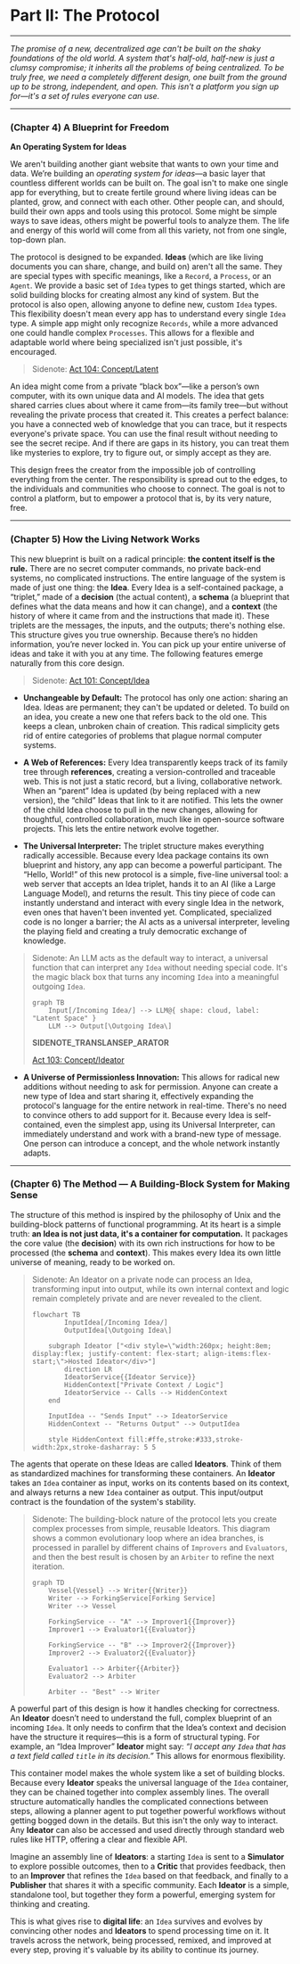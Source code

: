 # Part II: The Protocol

---

_The promise of a new, decentralized age can't be built on the shaky foundations of the old world. A system that's half-old, half-new is just a clumsy compromise; it inherits all the problems of being centralized. To be truly free, we need a completely different design, one built from the ground up to be strong, independent, and open. This isn't a platform you sign up for—it's a set of rules everyone can use._

---

### (Chapter 4) A Blueprint for Freedom

**An Operating System for Ideas**

We aren't building another giant website that wants to own your time and data. We’re building an _operating system for ideas_—a basic layer that countless different worlds can be built on. The goal isn't to make one single app for everything, but to create fertile ground where living ideas can be planted, grow, and connect with each other. Other people can, and should, build their own apps and tools using this protocol. Some might be simple ways to save ideas, others might be powerful tools to analyze them. The life and energy of this world will come from all this variety, not from one single, top-down plan.

The protocol is designed to be expanded. **Ideas** (which are like living documents you can share, change, and build on) aren't all the same. They are special types with specific meanings, like a `Record`, a `Process`, or an `Agent`. We provide a basic set of `Idea` types to get things started, which are solid building blocks for creating almost any kind of system. But the protocol is also open, allowing anyone to define new, custom `Idea` types. This flexibility doesn't mean every app has to understand every single `Idea` type. A simple app might only recognize `Records`, while a more advanced one could handle complex `Processes`. This allows for a flexible and adaptable world where being specialized isn't just possible, it's encouraged.

> Sidenote: [Act 104: Concept/Latent](../rfc/104_concept_latent_.md)
>

An idea might come from a private “black box”—like a person’s own computer, with its own unique data and AI models. The idea that gets shared carries clues about where it came from—its family tree—but without revealing the private process that created it. This creates a perfect balance: you have a connected web of knowledge that you can trace, but it respects everyone's private space. You can use the final result without needing to see the secret recipe. And if there are gaps in its history, you can treat them like mysteries to explore, try to figure out, or simply accept as they are.

This design frees the creator from the impossible job of controlling everything from the center. The responsibility is spread out to the edges, to the individuals and communities who choose to connect. The goal is not to control a platform, but to empower a protocol that is, by its very nature, free.

---

### (Chapter 5) How the Living Network Works

This new blueprint is built on a radical principle: **the content itself is the rule.** There are no secret computer commands, no private back-end systems, no complicated instructions. The entire language of the system is made of just one thing: the **Idea**. Every Idea is a self-contained package, a “triplet,” made of a **decision** (the actual content), a **schema** (a blueprint that defines what the data means and how it can change), and a **context** (the history of where it came from and the instructions that made it). These triplets are the messages, the inputs, and the outputs; there's nothing else. This structure gives you true ownership. Because there’s no hidden information, you’re never locked in. You can pick up your entire universe of ideas and take it with you at any time. The following features emerge naturally from this core design.

> Sidenote: [Act 101: Concept/Idea](../rfc/101_concept_idea.md)
>

- **Unchangeable by Default:** The protocol has only one action: sharing an Idea. Ideas are permanent; they can't be updated or deleted. To build on an idea, you create a new one that refers back to the old one. This keeps a clean, unbroken chain of creation. This radical simplicity gets rid of entire categories of problems that plague normal computer systems.

- **A Web of References:** Every Idea transparently keeps track of its family tree through **references**, creating a version-controlled and traceable web. This is not just a static record, but a living, collaborative network. When an “parent” Idea is updated (by being replaced with a new version), the “child” Ideas that link to it are notified. This lets the owner of the child Idea choose to pull in the new changes, allowing for thoughtful, controlled collaboration, much like in open-source software projects. This lets the entire network evolve together.

- **The Universal Interpreter:** The triplet structure makes everything radically accessible. Because every Idea package contains its own blueprint and history, any app can become a powerful participant. The “Hello, World!” of this new protocol is a simple, five-line universal tool: a web server that accepts an Idea triplet, hands it to an AI (like a Large Language Model), and returns the result. This tiny piece of code can instantly understand and interact with every single Idea in the network, even ones that haven't been invented yet. Complicated, specialized code is no longer a barrier; the AI acts as a universal interpreter, leveling the playing field and creating a truly democratic exchange of knowledge.

> Sidenote: An LLM acts as the default way to interact, a universal function that can interpret any `Idea` without needing special code. It's the magic black box that turns any incoming `Idea` into a meaningful outgoing `Idea`.
> ```mermaid
> graph TB
>     Input[/Incoming Idea/] --> LLM@{ shape: cloud, label: "Latent Space" }
>     LLM --> Output[\Outgoing Idea\]
> ```
>
> __SIDENOTE_TRANSLANSEP_ARATOR__
>
> [Act 103: Concept/Ideator](../rfc/103_concept_ideator.md)
>

- **A Universe of Permissionless Innovation:** This allows for radical new additions without needing to ask for permission. Anyone can create a new type of Idea and start sharing it, effectively expanding the protocol's language for the entire network in real-time. There's no need to convince others to add support for it. Because every Idea is self-contained, even the simplest app, using its Universal Interpreter, can immediately understand and work with a brand-new type of message. One person can introduce a concept, and the whole network instantly adapts.

---

### (Chapter 6) The Method — A Building-Block System for Making Sense

The structure of this method is inspired by the philosophy of Unix and the building-block patterns of functional programming. At its heart is a simple truth: **an Idea is not just data, it's a container for computation.** It packages the core value (the **decision**) with its own rich instructions for how to be processed (the **schema** and **context**). This makes every Idea its own little universe of meaning, ready to be worked on.

> Sidenote: An Ideator on a private node can process an Idea, transforming input into output, while its own internal context and logic remain completely private and are never revealed to the client.
> ```mermaid
> flowchart TB
>         InputIdea[/Incoming Idea/]
>         OutputIdea[\Outgoing Idea\]
>
>     subgraph Ideator ["<div style=\"width:260px; height:8em; display:flex; justify-content: flex-start; align-items:flex-start;\">Hosted Ideator</div>"]
>         direction LR
>         IdeatorService{{Ideator Service}}
>         HiddenContext["Private Context / Logic"]
>         IdeatorService -- Calls --> HiddenContext
>     end
>
>     InputIdea -- "Sends Input" --> IdeatorService
>     HiddenContext -- "Returns Output" --> OutputIdea
>
>     style HiddenContext fill:#ffe,stroke:#333,stroke-width:2px,stroke-dasharray: 5 5
> ```

The agents that operate on these Ideas are called **Ideators**. Think of them as standardized machines for transforming these containers. An **Ideator** takes an `Idea` container as input, works on its contents based on its context, and always returns a new `Idea` container as output. This input/output contract is the foundation of the system's stability.

> Sidenote: The building-block nature of the protocol lets you create complex processes from simple, reusable Ideators. This diagram shows a common evolutionary loop where an idea branches, is processed in parallel by different chains of `Improvers` and `Evaluators`, and then the best result is chosen by an `Arbiter` to refine the next iteration.
> ```mermaid
> graph TD
>     Vessel{Vessel} --> Writer{{Writer}}
>     Writer --> ForkingService[Forking Service]
>     Writer --> Vessel
>
>     ForkingService -- "A" --> Improver1{{Improver}}
>     Improver1 --> Evaluator1{{Evaluator}}
>
>     ForkingService -- "B" --> Improver2{{Improver}}
>     Improver2 --> Evaluator2{{Evaluator}}
>
>     Evaluator1 --> Arbiter{{Arbiter}}
>     Evaluator2 --> Arbiter
>
>     Arbiter -- "Best" --> Writer
> ```

A powerful part of this design is how it handles checking for correctness. An **Ideator** doesn’t need to understand the full, complex blueprint of an incoming `Idea`. It only needs to confirm that the Idea’s context and decision have the structure it requires—this is a form of structural typing. For example, an “Idea Improver” **Ideator** might say: _“I accept any `Idea` that has a text field called `title` in its decision.”_ This allows for enormous flexibility.

This container model makes the whole system like a set of building blocks. Because every **Ideator** speaks the universal language of the `Idea` container, they can be chained together into complex assembly lines. The overall structure automatically handles the complicated connections between steps, allowing a planner agent to put together powerful workflows without getting bogged down in the details. But this isn't the only way to interact. Any **Ideator** can also be accessed and used directly through standard web rules like HTTP, offering a clear and flexible API.

Imagine an assembly line of **Ideators**: a starting `Idea` is sent to a **Simulator** to explore possible outcomes, then to a **Critic** that provides feedback, then to an **Improver** that refines the `Idea` based on that feedback, and finally to a **Publisher** that shares it with a specific community. Each **Ideator** is a simple, standalone tool, but together they form a powerful, emerging system for thinking and creating.

This is what gives rise to **digital life**: an `Idea` survives and evolves by convincing other nodes and **Ideators** to spend processing time on it. It travels across the network, being processed, remixed, and improved at every step, proving it's valuable by its ability to continue its journey.

